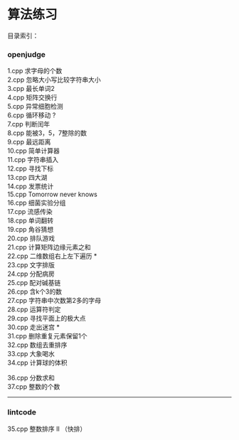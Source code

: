 # 算法练习

目录索引：


### openjudge

1.cpp   求字母的个数 </br>
2.cpp   忽略大小写比较字符串大小 </br>
3.cpp   最长单词2 </br>
4.cpp   矩阵交换行 </br>
5.cpp   异常细胞检测 </br>
6.cpp   循环移动 ? </br>
7.cpp   判断闰年 </br>
8.cpp   能被3，5，7整除的数 </br>
9.cpp   最远距离 </br>
10.cpp  简单计算器 </br>
11.cpp  字符串插入 </br>
12.cpp  寻找下标 </br>
13.cpp  四大湖 </br>
14.cpp  发票统计 </br>
15.cpp  Tomorrow never knows </br>
16.cpp  细菌实验分组 </br>
17.cpp  流感传染 </br>
18.cpp  单词翻转 </br>
19.cpp  角谷猜想 </br>
20.cpp  排队游戏 </br>
21.cpp  计算矩阵边缘元素之和 </br>
22.cpp  二维数组右上左下遍历   *</br>
23.cpp  文字排版 </br>
24.cpp  分配病房 </br>
25.cpp  配对碱基链 </br>
26.cpp  含k个3的数 </br>
27.cpp  字符串中次数第2多的字母 </br>
28.cpp  运算符判定 </br>
29.cpp  寻找平面上的极大点 </br>
30.cpp  走出迷宫   *</br>
31.cpp  删除重复元素保留1个 </br>
32.cpp  数组去重排序 </br>
33.cpp  大象喝水 </br>
34.cpp  计算球的体积 </br>

36.cpp  分数求和</br>
37.cpp  整数的个数 </br>

-------------
### lintcode

35.cpp  整数排序 II （快排）<br> 

